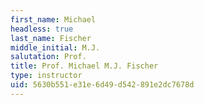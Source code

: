 ```yaml
---
first_name: Michael
headless: true
last_name: Fischer
middle_initial: M.J.
salutation: Prof.
title: Prof. Michael M.J. Fischer
type: instructor
uid: 5630b551-e31e-6d49-d542-891e2dc7678d
---
```

